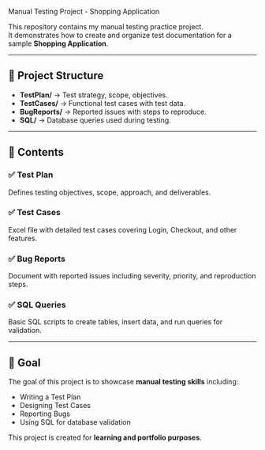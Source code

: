  Manual Testing Project - Shopping Application

This repository contains my manual testing practice project.  
It demonstrates how to create and organize test documentation for a sample **Shopping Application**.

---

## 📂 Project Structure
- **TestPlan/** → Test strategy, scope, objectives.  
- **TestCases/** → Functional test cases with test data.  
- **BugReports/** → Reported issues with steps to reproduce.  
- **SQL/** → Database queries used during testing.  

---

## 📝 Contents
### ✅ Test Plan
Defines testing objectives, scope, approach, and deliverables.

### ✅ Test Cases
Excel file with detailed test cases covering Login, Checkout, and other features.

### ✅ Bug Reports
Document with reported issues including severity, priority, and reproduction steps.

### ✅ SQL Queries
Basic SQL scripts to create tables, insert data, and run queries for validation.

---

## 🎯 Goal
The goal of this project is to showcase **manual testing skills** including:
- Writing a Test Plan
- Designing Test Cases
- Reporting Bugs
- Using SQL for database validation

This project is created for **learning and portfolio purposes**.
